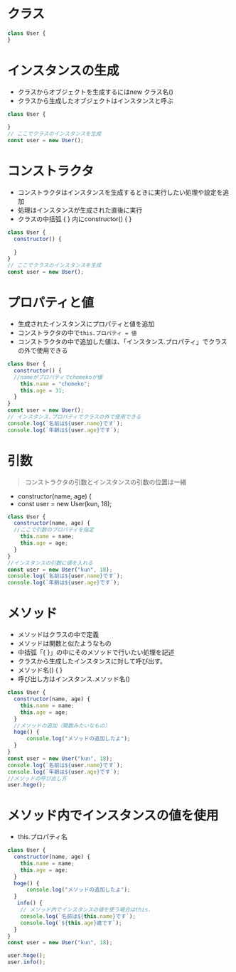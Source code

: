 # クラス
```js
class User {
}
```
# インスタンスの生成
- クラスからオブジェクトを生成するにはnew クラス名()
- クラスから生成したオブジェクトはインスタンスと呼ぶ
```js
class User {
  
}
// ここでクラスのインスタンスを生成
const user = new User();
```
# コンストラクタ
- コンストラクタはインスタンスを生成するときに実行したい処理や設定を追加
- 処理はインスタンスが生成された直後に実行
- クラスの中括弧 { } 内にconstructor() { }
```js
class User {
  constructor() {
  
  }
}
// ここでクラスのインスタンスを生成
const user = new User();
```

# プロパティと値
- 生成されたインスタンスにプロパティと値を追加
- コンストラクタの中で`this.プロパティ = 値`
- コンストラクタの中で追加した値は、「インスタンス.プロパティ」でクラスの外で使用できる
```js
class User {
  constructor() {
  //nameがプロパティでchomekoが値
    this.name = "chomeko";
    this.age = 31;
  }
}
const user = new User();
// インスタンス.プロパティでクラスの外で使用できる
console.log(`名前は${user.name}です`);
console.log(`年齢は${user.age}です`);
```
# 引数
>コンストラクタの引数とインスタンスの引数の位置は一緒

- constructor(name, age) {
- const user = new User(kun, 18);
```js
class User {
  constructor(name, age) {
  //ここで引数のプロパティを指定
    this.name = name;
    this.age = age;
  }
}
//インスタンスの引数に値を入れる
const user = new User("kun", 18);
console.log(`名前は${user.name}です`);
console.log(`年齢は${user.age}です`);
```

# メソッド
- メソッドはクラスの中で定義
- メソッドは関数と似たようなもの
- 中括弧「{ }」の中にそのメソッドで行いたい処理を記述
- クラスから生成したインスタンスに対して呼び出す。
- メソッド名() { }
- 呼び出し方はインスタンス.メソッド名()
```js
class User {
  constructor(name, age) {
    this.name = name;
    this.age = age;
  }
  //メソッドの追加（関数みたいなもの）
  hoge() {
      console.log("メソッドの追加したよ");
  }
}
const user = new User("kun", 18);
console.log(`名前は${user.name}です`);
console.log(`年齢は${user.age}です`);
//メソッドの呼び出し方
user.hoge();
```
# メソッド内でインスタンスの値を使用
- this.プロパティ名
```js
class User {
  constructor(name, age) {
    this.name = name;
    this.age = age;
  }
  hoge() {
      console.log("メソッドの追加したよ");
  }
   info() {
    // メソッド内でインスタンスの値を使う場合はthis.
    console.log(`名前は${this.name}です`);
    console.log(`${this.age}歳です`);
  }
}
const user = new User("kun", 18);

user.hoge();
user.info();
```
